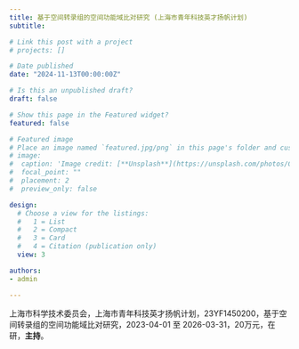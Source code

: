 ```yaml
---
title: 基于空间转录组的空间功能域⽐对研究 (上海市青年科技英才扬帆计划)
subtitle: 

# Link this post with a project
# projects: []

# Date published
date: "2024-11-13T00:00:00Z"

# Is this an unpublished draft?
draft: false

# Show this page in the Featured widget?
featured: false

# Featured image
# Place an image named `featured.jpg/png` in this page's folder and customize its options here.
# image:
#  caption: 'Image credit: [**Unsplash**](https://unsplash.com/photos/CpkOjOcXdUY)'
#  focal_point: ""
#  placement: 2
#  preview_only: false

design:
  # Choose a view for the listings:
  #   1 = List
  #   2 = Compact
  #   3 = Card
  #   4 = Citation (publication only)
  view: 3

authors:
- admin

---
```


上海市科学技术委员会，上海市青年科技英才扬帆计划，23YF1450200，基于空间转录组的空间功能域⽐对研究，2023-04-01 至 2026-03-31，20万元，在研，**主持**。